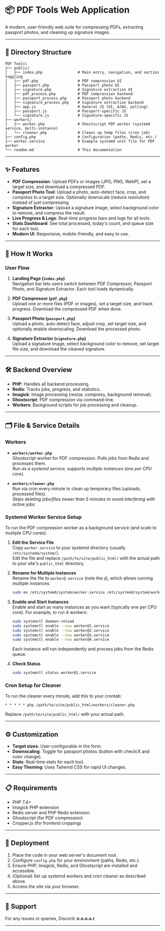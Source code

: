 # 📦 PDF Tools Web Application

A modern, user-friendly web suite for compressing PDFs, extracting passport photos, and cleaning up signature images.

---

## 📂 Directory Structure

```text
PDF Tools\
├── public/
│   ├── index.php                # Main entry, navigation, and section toggling
│   ├── pdf.php                  # PDF compression UI
│   ├── passport.php             # Passport photo UI
│   ├── signature.php            # Signature extraction UI
│   ├── pdf_process.php          # PDF compression backend
│   ├── passport_process.php     # Passport photo backend
│   ├── signature_process.php    # Signature extraction backend
│   ├── app.js                   # General JS (UI, AJAX, polling)
│   ├── passport.js              # Passport-specific JS
│   └── signature.js             # Signature-specific JS
├── workers/
│   ├── worker.php               # Ghostscript PDF worker (systemd service, multi-instance)
│   └── cleaner.php              # Cleans up temp files (cron job)
├── config.php                   # Configuration (paths, Redis, etc.)
├── worker.service               # Example systemd unit file for PDF worker
└── readme.md                    # This documentation
```

---

## ✨ Features

- **PDF Compression**: Upload PDFs or images (JPG, PNG, WebP), set a target size, and download a compressed PDF.
- **Passport Photo Tool**: Upload a photo, auto-detect face, crop, and compress to a target size. Optionally downscale (reduce resolution) instead of just compressing.
- **Signature Extractor**: Upload a signature image, select background color to remove, and compress the result.
- **Live Progress & Logs**: Real-time progress bars and logs for all tools.
- **Stats Dashboard**: See total processed, today's count, and queue size for each tool.
- **Modern UI**: Responsive, mobile-friendly, and easy to use.

---

## 🚦 How It Works

### User Flow

1. **Landing Page (`index.php`)**  
   Navigation bar lets users switch between PDF Compressor, Passport Photo, and Signature Extractor. Each tool loads dynamically.

2. **PDF Compressor (`pdf.php`)**  
   Upload one or more files (PDF or images), set a target size, and track progress. Download the compressed PDF when done.

3. **Passport Photo (`passport.php`)**  
   Upload a photo, auto-detect face, adjust crop, set target size, and optionally enable downscaling. Download the processed photo.

4. **Signature Extractor (`signature.php`)**  
   Upload a signature image, select background color to remove, set target file size, and download the cleaned signature.

---

## 🛠️ Backend Overview

- **PHP**: Handles all backend processing.
- **Redis**: Tracks jobs, progress, and statistics.
- **Imagick**: Image processing (resize, compress, background removal).
- **Ghostscript**: PDF compression via command-line.
- **Workers**: Background scripts for job processing and cleanup.

---

## 🗂️ File & Service Details

### Workers

- **`workers/worker.php`**  
  Ghostscript worker for PDF compression. Pulls jobs from Redis and processes them.  
  _Run as a systemd service; supports multiple instances (one per CPU core)._

- **`workers/cleaner.php`**  
  Run via cron every minute to clean up temporary files (uploads, processed files).  
  _Skips deleting jobs/files newer than 5 minutes to avoid interfering with active jobs._

### Systemd Worker Service Setup

To run the PDF compression worker as a background service (and scale to multiple CPU cores):

1. **Edit the Service File**  
   Copy `worker.service` to your systemd directory (usually `/etc/systemd/system/`).  
   Edit the file and replace `/path/to/site/public_html/` with the actual path to your site's `public_html` directory.

2. **Rename for Multiple Instances**  
   Rename the file to `worker@.service` (note the `@`), which allows running multiple instances:
   ```sh
   sudo mv /etc/systemd/system/worker.service /etc/systemd/system/worker@.service
   ```

3. **Enable and Start Instances**  
   Enable and start as many instances as you want (typically one per CPU core). For example, to run 4 workers:
   ```sh
   sudo systemctl daemon-reload
   sudo systemctl enable --now worker@1.service
   sudo systemctl enable --now worker@2.service
   sudo systemctl enable --now worker@3.service
   sudo systemctl enable --now worker@4.service
   ```
   Each instance will run independently and process jobs from the Redis queue.

4. **Check Status**  
   ```sh
   sudo systemctl status worker@1.service
   ```

### Cron Setup for Cleaner

To run the cleaner every minute, add this to your crontab:
```cron
* * * * * php /path/to/site/public_html/workers/cleaner.php
```
Replace `/path/to/site/public_html/` with your actual path.

---

## ⚙️ Customization

- **Target sizes**: User-configurable in the form.
- **Downscaling**: Toggle for passport photos (button with check/X and color change).
- **Stats**: Real-time stats for each tool.
- **Easy Theming**: Uses Tailwind CSS for rapid UI changes.

---

## 📋 Requirements

- PHP 7.4+
- Imagick PHP extension
- Redis server and PHP Redis extension
- Ghostscript (for PDF compression)
- Cropper.js (for frontend cropping)

---

## 🚀 Deployment

1. Place the code in your web server's document root.
2. Configure `config.php` for your environment (paths, Redis, etc.).
3. Ensure PHP, Imagick, Redis, and Ghostscript are installed and accessible.
4. (Optional) Set up systemd workers and cron cleaner as described above.
5. Access the site via your browser.

---

## 🙋 Support

For any issues or queries, Discord: **n.o.o.o.r**

---
